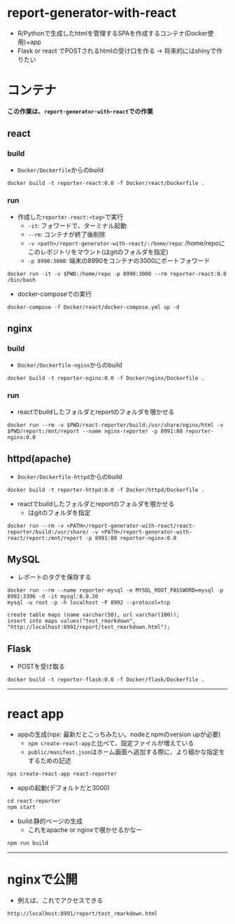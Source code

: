 # report-generator-with-react
* R/Pythonで生成したhtmlを管理するSPAを作成するコンテナ(Docker使用)+app
* Flask or react でPOSTされるhtmlの受け口を作る -> 将来的にはshinyで作りたい

# コンテナ

**この作業は、`report-generator-with-react`での作業**

## react
### build
* `Docker/Dockerfile`からのbuild
```
docker build -t reporter-react:0.0 -f Docker/react/Dockerfile .
```

### run
* 作成した`reporter-react:<tag>`で実行
  * `-it`: フォワードで、ターミナル起動
  * `--rm`: コンテナが終了後削除
  * `-v <path>/report-generator-with-react/:/home/repo`: /home/repoにこのレポジトリをマウント(<path>はgitのフォルダを指定)
  * `-p 8990:3000`: 端末の8990をコンテナの3000にポートフォワード
```
docker run -it -v $PWD:/home/repo -p 8990:3000 --rm reporter-react:0.0 /bin/bash
```
* docker-composeでの実行
```
docker-compose -f Docker/react/docker-compose.yml up -d
```

## nginx
### build
* `Docker/Dockerfile-nginx`からのbuild
```
docker build -t reporter-nginx:0.0 -f Docker/nginx/Dockerfile .
```

### run
* reactでbuildしたフォルダとreportのフォルダを覗かせる
```
docker run --rm -v $PWD/react-reporter/build:/usr/share/nginx/html -v $PWD/report:/mnt/report --name nginx-reporter -p 8991:80 reporter-nginx:0.0
```


## httpd(apache)
* `Docker/Dockerfile-httpd`からのbuild
```
docker build -t reporter-httpd:0.0 -f Docker/httpd/Dockerfile .
```

* reactでbuildしたフォルダとreportのフォルダを覗かせる
  * <path>はgitのフォルダを指定
```
docker run --rm -v <PATH>/report-generator-with-react/react-reporter/build:/usr/share/ -v <PATH>/report-generator-with-react/report:/mnt/report -p 8991:80 reporter-nginx:0.0
```

## MySQL
* レポートのタグを保存する
```
docker run --rm --name reporter-mysql -e MYSQL_ROOT_PASSWORD=mysql -p 8992:3306 -d -it mysql:8.0.20
mysql -u root -p -h localhost -P 8992 --protocol=tcp

create table maps (name varchar(50), url varchar(100));
insert into maps values("test_rmarkdown", "http://localhost:8991/report/test_rmarkdown.html");
```

## Flask
* POSTを受け取る
```
docker build -t reporter-flask:0.0 -f Docker/flask/Dockerfile .
```

---

# react app
* appの生成(npx: 最新だとこっちみたい。nodeとnpmのversion upが必要)
  * `npm create-react-app`と比べて、設定ファイルが増えている
  * `public/manifest.json`はホーム画面へ追加する際に、より細かな指定をするための記述
```
npx create-react-app react-reporter
```

* appの起動(デフォルトだと3000)
```
cd react-reporter
npm start
```

* build:静的ページの生成
  * これをapache or nginxで覗かせるかなー
```
npm run build
```

---

# nginxで公開
* 例えば、これでアクセスできる
```
http://localhost:8991/report/test_rmarkdown.html
```

